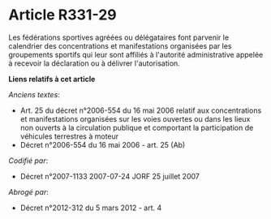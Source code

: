 # Article R331-29

Les fédérations sportives agréées ou délégataires font parvenir le calendrier des concentrations et manifestations organisées
par les groupements sportifs qui leur sont affiliés à l'autorité administrative appelée à recevoir la déclaration ou à
délivrer l'autorisation.

**Liens relatifs à cet article**

_Anciens textes_:

  - Art. 25 du décret n°2006-554 du 16 mai 2006 relatif aux concentrations et manifestations organisées sur les voies ouvertes ou dans les lieux non ouverts à la circulation publique et comportant la participation de véhicules terrestres à moteur
  - Décret n°2006-554 du 16 mai 2006 - art. 25 (Ab)

_Codifié par_:

  - Décret n°2007-1133 2007-07-24 JORF 25 juillet 2007

_Abrogé par_:

  - Décret n°2012-312 du 5 mars 2012 - art. 4
